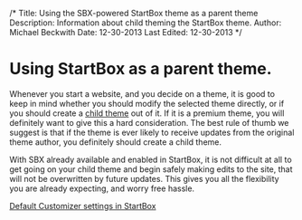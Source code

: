 /*
Title: Using the SBX-powered StartBox theme as a parent theme
Description: Information about child theming the StartBox theme.
Author: Michael Beckwith
Date: 12-30-2013
Last Edited: 12-30-2013
 */

# Using StartBox as a parent theme.

Whenever you start a website, and you decide on a theme, it is good to keep in mind whether you should modify the selected theme directly, or if you should create a [child theme](http://codex.wordpress.org/Child_Themes) out of it. If it is a premium theme, you will definitely want to give this a hard consideration. The best rule of thumb we suggest is that if the theme is ever likely to receive updates from the original theme author, you definitely should create a child theme.

With SBX already available and enabled in StartBox, it is not difficult at all to get going on your child theme and begin safely making edits to the site, that will not be overwritten by future updates. This gives you all the flexibility you are already expecting, and worry free hassle.

[Default Customizer settings in StartBox](../startbox_customizer/)
